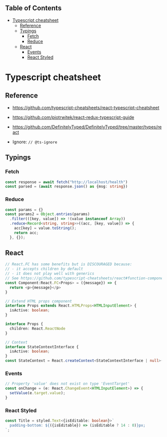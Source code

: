 <!-- START doctoc generated TOC please keep comment here to allow auto update -->
<!-- DON'T EDIT THIS SECTION, INSTEAD RE-RUN doctoc TO UPDATE -->
## Table of Contents

- [Typescript cheatsheet](#typescript-cheatsheet)
  - [Reference](#reference)
  - [Typings](#typings)
    - [Fetch](#fetch)
    - [Reduce](#reduce)
  - [React](#react)
    - [Events](#events)
    - [React Styled](#react-styled)

<!-- END doctoc generated TOC please keep comment here to allow auto update -->

# Typescript cheatsheet

## Reference

- https://github.com/typescript-cheatsheets/react-typescript-cheatsheet
- https://github.com/piotrwitek/react-redux-typescript-guide
- https://github.com/DefinitelyTyped/DefinitelyTyped/tree/master/types/react

- Ignore: `// @ts-ignore`

## Typings

### Fetch

```typescript
const response = await fetch("http://localhost/health")
const parsed = (await response.json() as {msg: string})
```

### Reduce

```typescript
const params = {}
const params2 = Object.entries(params)
  .filter(([key, value]) => !(value instanceof Array))
  .reduce<Record<string, string>>((acc, [key, value]) => {
    acc[key] = value.toString();
    return acc;
  }, {});
```

## React

```typescript
// React.FC has some benefits but is DISCOURAGED because:
// - it accepts children by default
// - it does not play well with generics
// See https://github.com/typescript-cheatsheets/react#function-components
const Component:React.FC<Props> = ({message}) => {
  return <p>{message}</p>
}

// Extend HTML props component
interface Props extends React.HTMLProps<HTMLInputElement> {
  isActive: boolean;
}

interface Props {
  children: React.ReactNode
}

// Context
interface StateContextInterface {
  isActive: boolean;
}
const StateContext = React.createContext<StateContextInterface | null>(null);
```

### Events

```typescript
// Property 'value' does not exist on type 'EventTarget'
const onChange = (e: React.ChangeEvent<HTMLInputElement>) => {
  setValue(e.target.value);
}
```


### React Styled

```typescript
const Title = styled.Text<{isEditable: boolean}>`
  padding-bottom: ${({isEditable}) => (isEditable ? 14 : 0)}px;
`;
```
